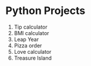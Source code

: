 # Python Projects
1. Tip calculator
2. BMI calculator
3. Leap Year
4. Pizza order
5. Love calculator
6. Treasure Island
